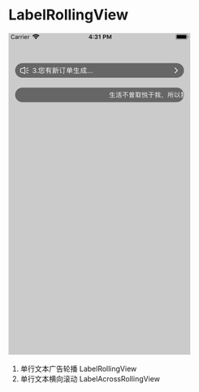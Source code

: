 # LabelRollingView

![image](https://github.com/MrJalen/LabelRollingView/raw/master/LabelRollingView/LabelRollingView/labelRolling.gif)

1. 单行文本广告轮播 LabelRollingView
2. 单行文本横向滚动 LabelAcrossRollingView
